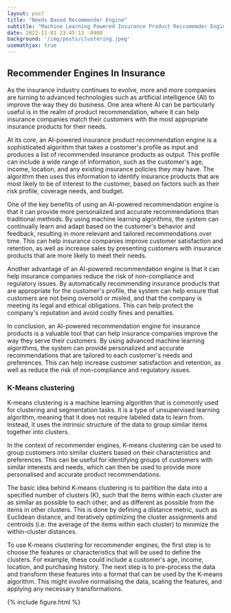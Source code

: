 ```yaml
---
layout: post
title: "Needs Based Recommender Engine"
subtitle: "Machine Learning Powered Insurance Product Reccomemder Engine"
date: 2022-11-01 23:45:13 -0400
background: '/img/posts/clustering.jpeg'
usemathjax: true
---
```


## Recommender Engines In Insurance

As the insurance industry continues to evolve, more and more companies are turning to advanced technologies such as artificial intelligence (AI) to improve the way they do business. One area where AI can be particularly useful is in the realm of product recommendation, where it can help insurance companies match their customers with the most appropriate insurance products for their needs.

At its core, an AI-powered insurance product recommendation engine is a sophisticated algorithm that takes a customer's profile as input and produces a list of recommended insurance products as output. This profile can include a wide range of information, such as the customer's age, income, location, and any existing insurance policies they may have. The algorithm then uses this information to identify insurance products that are most likely to be of interest to the customer, based on factors such as their risk profile, coverage needs, and budget.

One of the key benefits of using an AI-powered recommendation engine is that it can provide more personalized and accurate recommendations than traditional methods. By using machine learning algorithms, the system can continually learn and adapt based on the customer's behavior and feedback, resulting in more relevant and tailored recommendations over time. This can help insurance companies improve customer satisfaction and retention, as well as increase sales by presenting customers with insurance products that are more likely to meet their needs.

Another advantage of an AI-powered recommendation engine is that it can help insurance companies reduce the risk of non-compliance and regulatory issues. By automatically recommending insurance products that are appropriate for the customer's profile, the system can help ensure that customers are not being oversold or misled, and that the company is meeting its legal and ethical obligations. This can help protect the company's reputation and avoid costly fines and penalties.

In conclusion, an AI-powered recommendation engine for insurance products is a valuable tool that can help insurance companies improve the way they serve their customers. By using advanced machine learning algorithms, the system can provide personalized and accurate recommendations that are tailored to each customer's needs and preferences. This can help increase customer satisfaction and retention, as well as reduce the risk of non-compliance and regulatory issues.

### K-Means clustering

K-means clustering is a machine learning algorithm that is commonly used for clustering and segmentation tasks. It is a type of unsupervised learning algorithm, meaning that it does not require labeled data to learn from. Instead, it uses the intrinsic structure of the data to group similar items together into clusters.

In the context of recommender engines, K-means clustering can be used to group customers into similar clusters based on their characteristics and preferences. This can be useful for identifying groups of customers with similar interests and needs, which can then be used to provide more personalised and accurate product recommendations.

The basic idea behind K-means clustering is to partition the data into a specified number of clusters (K), such that the items within each cluster are as similar as possible to each other, and as different as possible from the items in other clusters. This is done by defining a distance metric, such as Euclidean distance, and iteratively optimizing the cluster assignments and centroids (i.e. the average of the items within each cluster) to minimize the within-cluster distances.

To use K-means clustering for recommender engines, the first step is to choose the features or characteristics that will be used to define the clusters. For example, these could include a customer's age, income, location, and purchasing history. The next step is to pre-process the data and transform these features into a format that can be used by the K-means algorithm. This might involve normalising the data, scaling the features, and applying any necessary transformations.

{% include figure.html %}


